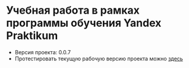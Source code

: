 # Учебная работа в рамках программы обучения Yandex Praktikum

- Версия проекта: 0.0.7
- Протестировать текущую рабочую версию проекта можно [здесь][link]

[link]:https://a-ishere.github.io/